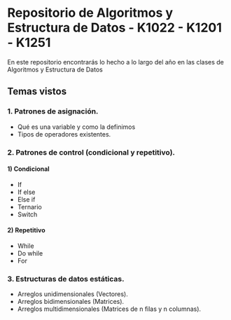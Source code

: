 # Repositorio de Algoritmos y Estructura de Datos - K1022 - K1201 - K1251
En este repositorio encontrarás lo hecho a lo largo del año en las clases de Algoritmos y Estructura de Datos

## Temas vistos

### 1. Patrones de asignación.
- Qué es una variable y como la definimos
- Tipos de operadores existentes.
### 2. Patrones de control (condicional y repetitivo).
#### 1) Condicional
- If
- If else
- Else if
- Ternario
- Switch

#### 2) Repetitivo
- While
- Do while
- For

### 3. Estructuras de datos estáticas.
- Arreglos unidimensionales (Vectores).
- Arreglos bidimensionales (Matrices).
- Arreglos multidimensionales (Matrices de n filas y n columnas).
